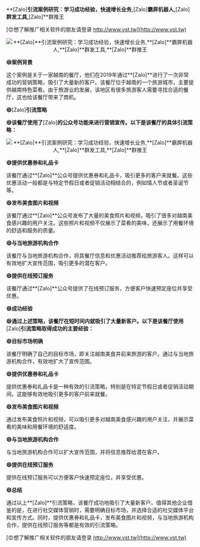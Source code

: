 **[Zalo]**引流案例研究：学习成功经验，快速增长业务,**[Zalo]**霸屏机器人,**[Zalo]**群发工具,**[Zalo]**群推王

[😍想了解推广相关软件的朋友请登录 http://www.vst.tw](http://www.vst.tw)

 <center><img src="https://vst.tw/MP4/tuiguang/png/3.png" alt="**[Zalo]**引流案例研究：学习成功经验，快速增长业务,**[Zalo]**霸屏机器人,**[Zalo]**群发工具,**[Zalo]**群推王"></center>

**😄案例背景**

这个案例是关于一家越南的餐厅，他们在2019年通过**[Zalo]**进行了一次非常成功的营销策略，吸引了大量新的客户。该餐厅位于越南的一个旅游城市，主要提供越南特色菜肴。由于旅游业的发展，该地区有很多旅游客人需要寻找合适的餐厅，这也给该餐厅带来了商机。

**😄**[Zalo]**引流策略**

**😄该餐厅使用了**[Zalo]**的公众号功能来进行营销宣传。以下是该餐厅的具体引流策略：**

 <center><img src="https://vst.tw/MP4/tuiguang/png/0.png" alt="**[Zalo]**引流案例研究：学习成功经验，快速增长业务,**[Zalo]**霸屏机器人,**[Zalo]**群发工具,**[Zalo]**群推王"></center>

**😄提供优惠券和礼品卡**

该餐厅通过**[Zalo]**公众号提供优惠券和礼品卡，吸引更多的客户来就餐。这些优惠活动一般都是与特定节假日或者促销活动相结合的，例如情人节或者圣诞节等。

**😄发布美食图片和视频**

该餐厅通过**[Zalo]**公众号发布了大量的美食照片和视频，吸引了很多对越南美食感兴趣的用户关注。这些照片和视频不仅展示了菜肴的美味，还展示了用餐环境的舒适和服务的质量。

**😄与当地旅游机构合作**

该餐厅与当地旅游机构合作，将其餐厅信息和优惠活动推荐给旅游客人。这样可以有效地扩大宣传范围，吸引更多的潜在客户。

**😄提供在线预订服务**

该餐厅通过**[Zalo]**公众号提供了在线预订服务，方便客户快速预定座位并享受优惠。

**😄成功经验**

**😄通过上述策略，该餐厅在短时间内就吸引了大量新客户。以下是该餐厅使用**[Zalo]**引流策略取得成功的主要经验：**

**😄目标市场明确**

该餐厅明确了自己的目标市场，即关注越南美食并前来旅游的客户。通过与当地旅游机构合作，有效地扩大了宣传范围。

**😄提供优惠券和礼品卡**

提供优惠券和礼品卡是一种有效的引流策略，特别是在特定节假日或者促销活动期间。这能够有效地吸引更多的客户前来就餐。

**😄发布美食图片和视频**

通过发布美食照片和视频，可以吸引更多对越南美食感兴趣的用户关注，并展示菜肴的美味和用餐环境的舒适度。

**😄与当地旅游机构合作**

与当地旅游机构合作可以扩大宣传范围，并将信息推荐给潜在客户。

**😄提供在线预订服务**

提供在线预订服务可以方便客户快速预定座位，并享受优惠。

**😄总结**

通过以上**[Zalo]**引流策略，该餐厅成功地吸引了大量新客户。值得其他企业借鉴的是，在进行社交媒体营销时，需要明确目标市场，并选择合适的社交媒体平台和宣传方式。同时，提供优惠券和礼品卡，发布美食图片和视频，与当地旅游机构合作，提供在线预订服务等都是有效的引流策略。

[😍想了解推广相关软件的朋友请登录 http://www.vst.tw](http://www.vst.tw)



